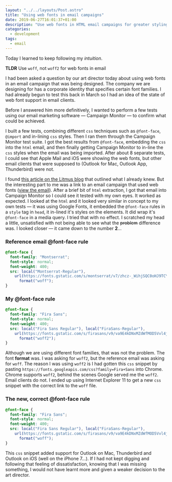 ```yaml
---
layout: "../../layouts/Post.astro"
title: "Using web fonts in email campaigns"
date: 2019-06-27T16:01:37+01:00
description: "Use web fonts in HTML email campaigns for greater styling control"
categories:
  - development
tags:
  - email
---
```


Today I learned to keep following my _intuition_.

**TLDR** Use `woff`, not `woff2` for web fonts in email

I had been asked a question by our art director today about using web fonts in an email campaign that was being designed. The company we are designing for has a corporate identity that specifies certain font families. I had already begun to test this back in March so I had an idea of the state of web font support in email clients.

Before I answered him more definitively, I wanted to perform a few tests using our email marketing software &mdash; Campaign Monitor &mdash; to confirm what could be achieved.

<!--more-->

I built a few tests, combining different `css` techniques such as `@font-face`, `@import` and in-lining `css` styles. Then I ran them through the Campaign Monitor test suite. I got the best results from `@font-face`, embedding the `css` into the `html` email, and then finally getting Campaign Monitor to in-line the `css` styles when the email was being imported. After about 8 separate tests, I could see that Apple Mail and iOS were showing the web fonts, but other email clients that were supposed to (Outlook for Mac, Outlook App, Thunderbird) were not.

I found [this article on the Litmus blog](https://litmus.com/blog/the-ultimate-guide-to-web-fonts) that outlined what I already knew. But the interesting part to me was a link to an email campaign that used web fonts ([view the email](https://litmus.com/scope/a59ua3rogjrd)). After a brief bit of `html` extraction, I got that email into Campaign Monitor so I could see it tested with my own eyes. It worked as expected. I looked at the `html` and it looked very similar in concept to my own tests &mdash; it was using Google Fonts, it embedded the `@font-face` rules in a `style` tag in `head`, it in-lined it's styles on the elements. It did wrap it's `@font-face` in a media query. I tried that with no effect. I scratched my head a little, unsatisfied with not being able to see what the ~~problem~~ difference was. I looked closer &mdash; it came down to the number **2**&hellip;

### Reference email @font-face rule

```css
@font-face {
  font-family: "Montserrat";
  font-style: normal;
  font-weight: 400;
  src: local("Montserrat-Regular"),
    url(https://fonts.gstatic.com/s/montserrat/v7/zhcz-_WihjSQC0oHJ9TCYL3hpw3pgy2gAi-Ip7WPMi0.woff)
      format("woff");
}
```

### My @font-face rule

```css
@font-face {
  font-family: "Fira Sans";
  font-style: normal;
  font-weight: 400;
  src: local("Fira Sans Regular"), local("FiraSans-Regular"),
    url(https://fonts.gstatic.com/s/firasans/v9/va9E4kDNxMZdWfMOD5Vvl4jL.woff2)
      format("woff2");
}
```

Although we are using different font families, that was not the problem. The font **format** was. I was asking for `woff2`, but the reference email was asking for `woff`. The reason I was using `woff2` is I had gotten this `css` snippet by pasting `https://fonts.googleapis.com/css?family=Fira+Sans` into Chrome. Chrome supports `woff2`, behind the scenes Google served me the `woff2`. Email clients do not. I ended up using Internet Explorer 11 to get a new `css` snippet with the correct link to the `woff` file.

### The new, correct @font-face rule

```css
@font-face {
  font-family: "Fira Sans";
  font-style: normal;
  font-weight: 400;
  src: local("Fira Sans Regular"), local("FiraSans-Regular"),
    url(https://fonts.gstatic.com/s/firasans/v9/va9E4kDNxMZdWfMOD5Vvl4jN.woff)
      format("woff");
}
```

This `css` snippet added support for Outlook on Mac, Thunderbird and Outlook on iOS (well on the iPhone 7&hellip;). If I had not kept digging and following that feeling of dissatisfaction, knowing that I was missing something, I would not have learnt more and given a weaker decision to the art director.
